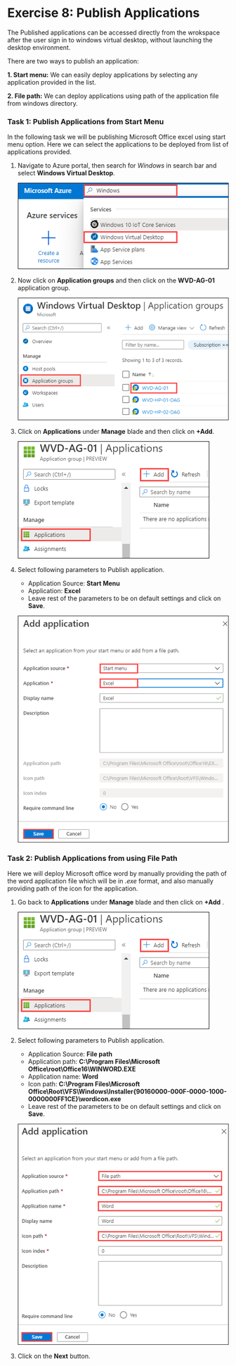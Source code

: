 # Exercise 8: Publish Applications


The Published applications can be accessed directly from the wrokspace after the user sign in to windows virtual desktop, without launching the desktop environment. 

There are two ways to publish an application:

**1. Start menu:** We can easily deploy applications by selecting any application provided in the list.

**2. File path:** We can deploy applications using path of the application file from windows directory.

### **Task 1: Publish Applications from Start Menu**

In the following task we will be publishing Microsoft Office excel using start menu option. Here we can select the applications to be deployed from list of applications provided.


1. Navigate to Azure portal, then search for *Windows* in search bar and select **Windows Virtual Desktop**.

   ![ws name.](media/y.png)
   
2. Now click on **Application groups** and then click on the **WVD-AG-01** application group.

   ![ws name.](media/a32.png)
      
3. Click on **Applications** under **Manage** blade and then click on **+Add**.

   ![ws name.](media/a33.png)
  
4. Select following parameters to Publish application.
   
   - Application Source: **Start Menu**    
   - Application: **Excel**
   - Leave rest of the parameters to be on default settings and click on **Save**.
   
   ![ws name.](media/a34.png)
   
   
### **Task 2: Publish Applications from using File Path**

Here we will deploy Microsoft office word by manually providing the path of the word application file which will be in *.exe* format, and also manually providing path of the icon for the application.

1. Go back to **Applications** under **Manage** blade and then click on **+Add** .

   ![ws name.](media/a33.png)
  
2. Select following parameters to Publish application.
   
   - Application Source: **File path**    
   - Application path: **C:\Program Files\Microsoft Office\root\Office16\WINWORD.EXE**    
   - Application name: **Word**   
   - Icon path: **C:\Program Files\Microsoft Office\Root\VFS\Windows\Installer\{90160000-000F-0000-1000-0000000FF1CE}\wordicon.exe**   
   - Leave rest of the parameters to be on default settings and click on **Save**.
   
   ![ws name.](media/a35.png)

3. Click on the **Next** button.
